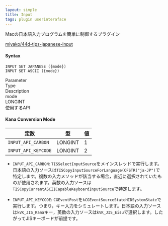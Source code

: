 ```yaml
---
layout: simple
title: Input
tags: plugin userinteraface
---
```


Macの日本語入力プログラムを簡単に制御するプラグイン

<!--more-->

[miyako/44d-tips-japanese-input](https://github.com/miyako/4d-tips-japanese-input)

#### Syntax

```
INPUT SET JAPANESE ({mode})
INPUT SET ASCII ({mode})
```

<div class="grid">
<div class="syntax-th cell cell--2">Parameter</div>
<div class="syntax-th cell cell--2">Type</div>
<div class="syntax-th cell cell--8">Description</div>
<div class="syntax-td cell cell--2">mode</div>
<div class="syntax-td cell cell--2">LONGINT</div>
<div class="syntax-td cell cell--8">使用するAPI</div>   
</div>

#### Kana Conversion Mode

定数|型|値
------------|------|----
`INPUT_API_CARBON` | LONGINT| 1
`INPUT_API_KEYCODE` | LONGINT|  2

* `INPUT_API_CARBON`: `TISSelectInputSource`をメインスレッドで実行します。日本語の入力ソースは`TISCopyInputSourceForLanguage(CFSTR("ja-JP")`で特定します。複数の入力メソッドが該当する場合，直近に選択されていたものが使用されます。英数の入力ソースは`TISCopyCurrentASCIICapableKeyboardInputSource`で特定します。

* `INPUT_API_KEYCODE`: `CGEventPost`を`kCGEventSourceStateHIDSystemState`で実行します。つまり，キー入力をシミュレートします。日本語の入力ソースは`kVK_JIS_Kana`キー，英数の入力ソースは`kVK_JIS_Eisu`で選択します。したがってJISキーボードが前提です。
